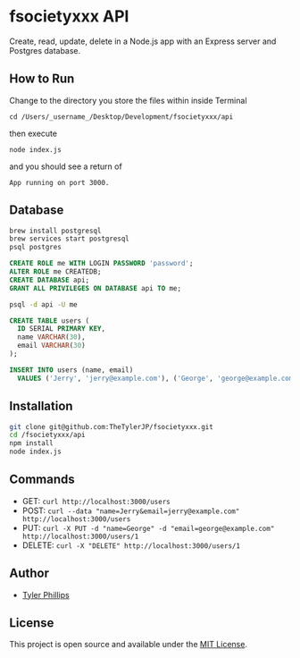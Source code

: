 # fsocietyxxx API

Create, read, update, delete in a Node.js app with an Express server and Postgres database.

## How to Run
Change to the directory you store the files within inside Terminal

```
cd /Users/_username_/Desktop/Development/fsocietyxxx/api
```

then execute

```
node index.js
```

and you should see a return of
```
App running on port 3000.
```

## Database

```bash
brew install postgresql
brew services start postgresql
psql postgres
```

```sql
CREATE ROLE me WITH LOGIN PASSWORD 'password';
ALTER ROLE me CREATEDB;
CREATE DATABASE api;
GRANT ALL PRIVILEGES ON DATABASE api TO me;
```

```bash
psql -d api -U me
```

```sql
CREATE TABLE users (
  ID SERIAL PRIMARY KEY,
  name VARCHAR(30),
  email VARCHAR(30)
);

INSERT INTO users (name, email)
  VALUES ('Jerry', 'jerry@example.com'), ('George', 'george@example.com');
```

## Installation

```bash
git clone git@github.com:TheTylerJP/fsocietyxxx.git
cd /fsocietyxxx/api
npm install
node index.js
```

## Commands

- GET: `curl http://localhost:3000/users`
- POST: `curl --data "name=Jerry&email=jerry@example.com" http://localhost:3000/users`
- PUT: `curl -X PUT -d "name=George" -d "email=george@example.com" http://localhost:3000/users/1`
- DELETE: `curl -X "DELETE" http://localhost:3000/users/1`

## Author

- [Tyler Phillips](https://www.tylercodes.co)

## License

This project is open source and available under the [MIT License](LICENSE).
